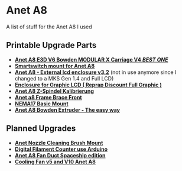 # Anet A8
 A list of stuff for the Anet A8 I used
 
## Printable Upgrade Parts
 - **[Anet A8 E3D V6 Bowden MODULAR X Carriage V4 *BEST ONE*](https://www.thingiverse.com/thing:2193695)**
 - **[Smartswitch mount for Anet A8](https://www.thingiverse.com/thing:2319701)**
 - **[Anet A8 - External lcd enclosure v3.2](https://www.thingiverse.com/thing:2005640)** (not in use anymore since I changed to a MKS Gen 1.4 and Full LCD)
 - **[Enclosure for Graphic LCD ( Reprap Discount Full Graphic )](https://www.thingiverse.com/thing:2142542)**
 - **[Anet A8 Z-Spindel Kalibrierung](https://www.thingiverse.com/thing:2077216)**
 - **[Anet a8 Frame Brace Front](https://www.thingiverse.com/thing:2371584)**
 - **[NEMA17 Basic Mount](https://www.thingiverse.com/thing:2056016)**
 - **[Anet A8 Bowden Extruder - The easy way](https://www.thingiverse.com/thing:2024308)**
 

## Planned Upgrades
 - **[Anet Nozzle Cleaning Brush Mount](https://www.thingiverse.com/thing:2355355)**
 - **[Digital Filament Counter use Arduino](https://www.thingiverse.com/thing:1946445)**
 - **[Anet A8 Fan Duct Spaceship edition](https://www.thingiverse.com/thing:2088006)**
 - **[Cooling Fan v5 and V10 Anet A8](https://www.thingiverse.com/thing:2287803)**